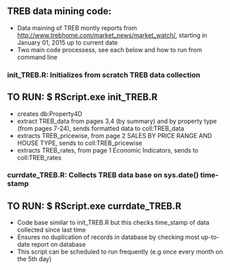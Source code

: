 ## TREB data mining code:
- Data maining of TREB montly reports from http://www.trebhome.com/market_news/market_watch/, starting in January 01, 2015 up to current date
- Two main code processess, see each below and how to run from command line

###  init_TREB.R: Initializes from scratch TREB data collection
## TO RUN: $ RScript.exe init_TREB.R
- creates db:Property4D
- extract TREB_data from pages 3,4 (by summary) and by property type (from pages 7-24), sends formatted data to coll:TREB_data
- extracts TREB_pricewise, from page 2 SALES BY PRICE RANGE AND HOUSE TYPE, sends to coll:TREB_pricewise
- extracts TREB_rates, from page 1 Economic Indicators, sends to coll:TREB_rates


### currdate_TREB.R: Collects TREB data base on sys.date() time-stamp
## TO RUN: $ RScript.exe currdate_TREB.R
- Code base similar to init_TREB.R but this checks time_stamp of data collected since last time 
- Ensures no duplication of records in database by checking most up-to-date report on database
- This script can be scheduled to run frequently (e.g once every month on the 5th day)